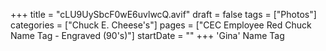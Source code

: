 +++
title = "cLU9UySbcF0wE6uvlwcQ.avif"
draft = false
tags = ["Photos"]
categories = ["Chuck E. Cheese's"]
pages = ["CEC Employee Red Chuck Name Tag - Engraved (90's)"]
startDate = ""
+++
'Gina' Name Tag
